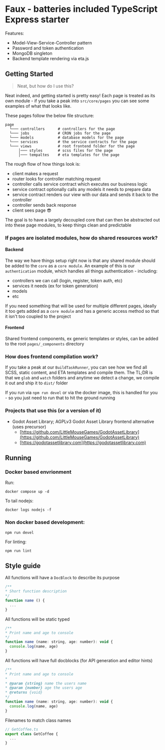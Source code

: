 # Faux - batteries included TypeScript Express starter

Features:
* Model-View-Service-Controller pattern
* Password and token authentication
* MongoDB singleton
* Backend template rendering via eta.js

## Getting Started
> Neat, but how do I use this?

Neat indeed, and getting started is pretty easy! Each page is treated as its own module - if you take a peak into `src/core/pages` you can see some examples of what that looks like. 

These pages follow the below file structure:
```
page
  └─── controllers      # controllers for the page
  └─── jobs             # CRON jobs for the page
  └─── models           # database models for the page 
  └─── services         # the service contracts for the page 
  └─── views            # root frontend folder for the page
      │─── styles       # scss files for the page
      │─── tempaltes    # eta templates for the page
```

The rough flow of how things look is:
- client makes a request
- router looks for controller matching request
- controller calls service contract which executes our business logic
- service contract optionally calls any models it needs to prepare data
- service contract renders our view with our data and sends it back to the controller
- controller sends back response 
- client sees page 😎

The goal is to have a largely decoupled core that can then be abstracted out into these page modules, to keep things clean and predictable

### If pages are isolated modules, how do shared resources work?
#### **Backend**
The way we have things setup right now is that any shared module should be added to the `core` as a `core module`. An example of this is our `authentication` module, which handles all things authentication - including:
- controllers we can call (login, register, token auth, etc)
- services it needs (ex for token generation)
- models
- etc

If you need something that will be used for multiple different pages, ideally it too gets added as a `core module` and has a generic access method so that it isn't too coupled to the project

#### **Frontend**
Shared frontend components, ex generic templates or styles, can be added to the root `pages/_components` directory

### How does frontend compilation work?
If you take a peak at our `BuildTaskRunner`, you can see how we find all SCSS, static content, and ETA templates and compile them. The TL;DR is that we `glob` and `watch` folders and anytime we detect a change, we compile it out and ship it to `dist/` folder

If you run via `npm run devel` or via the docker image, this is handled for you - so you just need to run that to hit the ground running

### Projects that use this (or a version of it)
- Godot Asset Library; AGPLv3 Godot Asset Library frontend alternative (uses precursor)
  - [https://github.com/LittleMouseGames/GodotAssetLibrary](https://github.com/LittleMouseGames/GodotAssetLibrary)
  - [https://godotassetlibrary.com](https://godotassetlibrary.com)

## Running
### Docker based envrionment
Run:
```
docker compose up -d
```

To tail nodejs:
```
docker logs nodejs -f
```

### Non docker based development:
```
npm run devel
```

For linting:
```
npm run lint
```

## Style guide
All functions will have a `DocBlock` to describe its purpose
```js
/**
* Short function description
*/
function name () {
  ...
}
```

All functions will be static typed
```js
/**
* Print name and age to console
*/
function name (name: string, age: number): void {
  console.log(name, age)
}
```

All functions will have full docblocks (for API generation and editor hints)
```js
/**
* Print name and age to console
* 
* @param {string} name the users name
* @param {number} age the users age
* @returns {void}
*/
function name (name: string, age: number): void {
  console.log(name, age)
}
```

Filenames to match class names
```js
// GetCoffee.ts
export class GetCoffee {
  ...
}
```
